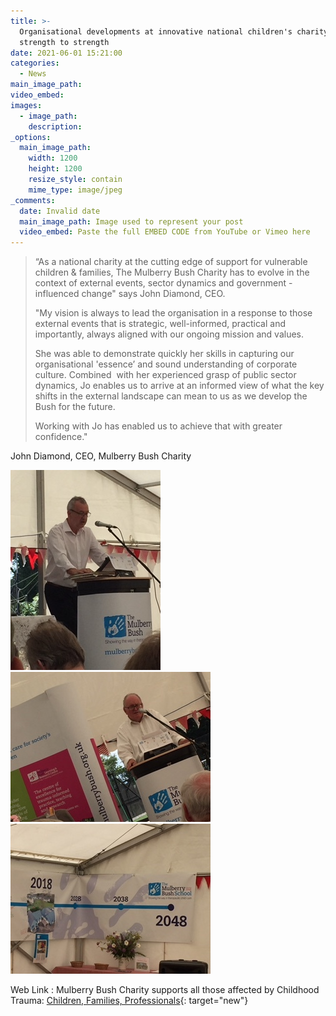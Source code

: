 ```yaml
---
title: >-
  Organisational developments at innovative national children's charity go from
  strength to strength
date: 2021-06-01 15:21:00
categories:
  - News
main_image_path:
video_embed:
images:
  - image_path:
    description:
_options:
  main_image_path:
    width: 1200
    height: 1200
    resize_style: contain
    mime_type: image/jpeg
_comments:
  date: Invalid date
  main_image_path: Image used to represent your post
  video_embed: Paste the full EMBED CODE from YouTube or Vimeo here
---
```

> “As a national charity at the cutting edge of support for vulnerable children & families, The Mulberry Bush Charity has to evolve in the context of external events, sector dynamics and government - influenced change" <!--base32-c9gq6t9k68pp8vkhe4u78e1dc9gq6t9k68-base32-->says John Diamond, CEO.
>
>
> "My vision is always to lead the organisation in a response to those external events that is strategic, well-informed, practical and importantly, always aligned with our ongoing mission and values.
>
>
> She was able to demonstrate quickly her skills in capturing our organisational 'essence’ and sound understanding of corporate culture. Combined&nbsp; with her experienced grasp of public sector dynamics, Jo enables us to arrive at an informed view of what the key shifts in the external landscape can mean to us as we develop the Bush for the future.
>
>
> Working with Jo has enabled us to achieve that with greater confidence."

John Diamond, CEO, Mulberry Bush Charity

![](/uploads/mbo170.jpg)![](/uploads/mbob70-pw.jpg)![](/uploads/mboc-at70.jpg)

Web Link : Mulberry Bush Charity supports all those affected by Childhood Trauma:&nbsp;[Children, Families, Professionals](http://www.mulberrybush.org.uk/national-centre/){: target="new"}

